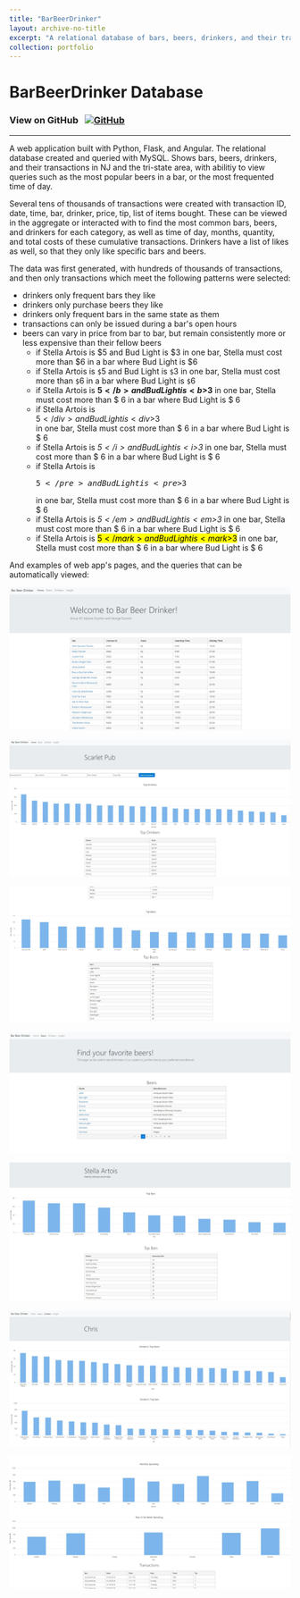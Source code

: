 ```yaml
---
title: "BarBeerDrinker"
layout: archive-no-title
excerpt: "A relational database of bars, beers, drinkers, and their transactions, queried with MySQL with an interactive UI hosted on AWS"
collection: portfolio
---
```


# BarBeerDrinker Database

### View on GitHub &nbsp; <a href="https://github.com/ggdurrant/BarBeerDrinkerGroup67"> <img src="https://github.com/favicon.ico" alt="GitHub" width="25"> </a>
------

A web application built with Python, Flask, and Angular. The relational database created and queried with MySQL. Shows bars, beers, drinkers, and their transactions in NJ and the tri-state area, with abilitiy to view queries such as the most popular beers in a bar, or the most frequented time of day. 

Several tens of thousands of transactions were created with transaction ID, date, time, bar, drinker, price, tip, list of items bought. These can be viewed in the aggregate or interacted with to find the most common bars, beers, and drinkers for each category, as well as time of day, months, quantity, and total costs of these cumulative transactions. Drinkers have a list of likes as well, so that they only like specific bars and beers.  

The data was first generated, with hundreds of thousands of transactions, and then only transactions which meet the following patterns were selected:
 - drinkers only frequent bars they like
 - drinkers only purchase beers they like
 - drinkers only frequent bars in the same state as them
 - transactions can only be issued during a bar's open hours
 - beers can vary in price from bar to bar, but remain consistently more or less expensive than their fellow beers
    * if Stella Artois is \$5 and Bud Light is \$3 in one bar, Stella must cost more than \$6 in a bar where Bud Light is \$6
    * if Stella Artois is `$`5 and Bud Light is `$`3 in one bar, Stella must cost more than `$`6 in a bar where Bud Light is `$`6
    * if Stella Artois is <b>$5</b> and Bud Light is <b>$3</b> in one bar, Stella must cost more than \$ 6 in a bar where Bud Light is \$ 6
    * if Stella Artois is <div>$5</div> and Bud Light is <div>$3</div> in one bar, Stella must cost more than \$ 6 in a bar where Bud Light is \$ 6
    * if Stella Artois is <i>$5</i> and Bud Light is <i>$3</i> in one bar, Stella must cost more than \$ 6 in a bar where Bud Light is \$ 6
    * if Stella Artois is <pre>$5</pre> and Bud Light is <pre>$3</pre> in one bar, Stella must cost more than \$ 6 in a bar where Bud Light is \$ 6
    * if Stella Artois is <em>$5</em> and Bud Light is <em>$3</em> in one bar, Stella must cost more than \$ 6 in a bar where Bud Light is \$ 6
    * if Stella Artois is <mark>$5</mark> and Bud Light is <mark>$3</mark> in one bar, Stella must cost more than \$ 6 in a bar where Bud Light is \$ 6




And examples of web app's pages, and the queries that can be automatically viewed: 

![Home](/images/homePage.JPG)

![Bar1](/images/bar1.JPG)

![Bar2](/images/bar2.JPG)

![BeerHome](/images/beerHome.JPG)

![Beer1](/images/beer1.JPG)

![Drinker1](/images/drinker1.JPG)

![Drinker2](/images/drinker2.JPG)
